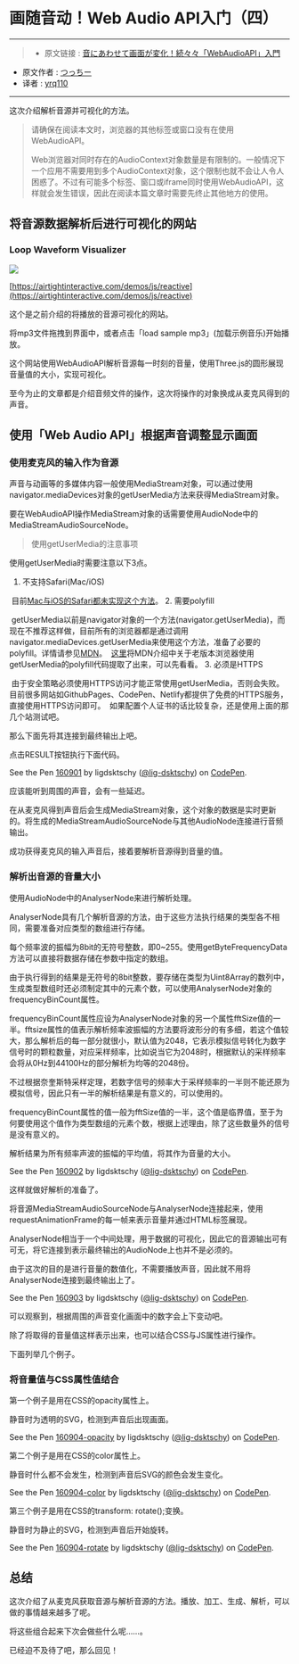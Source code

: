 # 画随音动！Web Audio API入门（四）

***

>* 原文链接 : [音にあわせて画面が変化！続々々「WebAudioAPI」入門](https://liginc.co.jp/310761)
* 原文作者 : [つっちー](http://liginc.co.jp/member/member_detail?user=tsuchiya)
* 译者 : [yrq110](https://github.com/yrq110)

***

这次介绍解析音源并可视化的方法。

> 请确保在阅读本文时，浏览器的其他标签或窗口没有在使用WebAudioAPI。
>
> Web浏览器对同时存在的AudioContext对象数量是有限制的。一般情况下一个应用不需要用到多个AudioContext对象，这个限制也就不会让人令人困惑了。不过有可能多个标签、窗口或iframe同时使用WebAudioAPI，这样就会发生错误，因此在阅读本篇文章时需要先终止其他地方的使用。

## 将音源数据解析后进行可视化的网站
### Loop Waveform Visualizer

![](https://cdn.liginc.co.jp/wp-content/uploads/2016/06/waa03.png)

[https://airtightinteractive.com/demos/js/reactive](https://airtightinteractive.com/demos/js/reactive)

这个是之前介绍的将播放的音源可视化的网站。

将mp3文件拖拽到界面中，或者点击「load sample mp3」(加载示例音乐)开始播放。

这个网站使用WebAudioAPI解析音源每一时刻的音量，使用Three.js的圆形展现音量值的大小，实现可视化。

至今为止的文章都是介绍音频文件的操作，这次将操作的对象换成从麦克风得到的声音。

## 使用「Web Audio API」根据声音调整显示画面

### 使用麦克风的输入作为音源

声音与动画等的多媒体内容一般使用MediaStream对象，可以通过使用navigator.mediaDevices对象的getUserMedia方法来获得MediaStream对象。

要在WebAudioAPI操作MediaStream对象的话需要使用AudioNode中的MediaStreamAudioSourceNode。

> 使用getUserMedia的注意事项

使用getUserMedia时需要注意以下3点。

1. 不支持Safari(Mac/iOS)

  目前[Mac与iOS的Safari都未实现这个方法](http://caniuse.com/#search=getusermedia)。
2. 需要polyfill

  getUserMedia以前是navigator对象的一个方法(navigator.getUserMedia)，而现在不推荐这样做，目前所有的浏览器都是通过调用navigator.mediaDevices.getUserMedia来使用这个方法，准备了必要的polyfill。详情请参见[MDN](https://developer.mozilla.org/en-US/docs/Web/API/MediaDevices/getUserMedia)。
  [这里](https://github.com/lig-dsktschy/ligfes20160426/blob/gh-pages/01/js/getusermedia-commented.js)将MDN介绍中关于老版本浏览器使用getUserMedia的polyfill代码提取了出来，可以先看看。
3. 必须是HTTPS

  由于安全策略必须使用HTTPS访问才能正常使用getUserMedia，否则会失败。目前很多网站如GithubPages、CodePen、Netlify都提供了免费的HTTPS服务，直接使用HTTPS访问即可。
  如果配置个人证书的话比较复杂，还是使用上面的那几个站测试吧。

那么下面先将其连接到最终输出上吧。

点击RESULT按钮执行下面代码。

<p data-height="265" data-theme-id="0" data-slug-hash="jrbJGX" data-default-tab="js" data-user="lig-dsktschy" data-embed-version="2" data-pen-title="160901" class="codepen">See the Pen <a href="http://codepen.io/lig-dsktschy/pen/jrbJGX/">160901</a> by ligdsktschy (<a href="http://codepen.io/lig-dsktschy">@lig-dsktschy</a>) on <a href="http://codepen.io">CodePen</a>.</p>
<script async src="https://production-assets.codepen.io/assets/embed/ei.js"></script>

应该能听到周围的声音，会有一些延迟。

在从麦克风得到声音后会生成MediaStream对象，这个对象的数据是实时更新的。将生成的MediaStreamAudioSourceNode与其他AudioNode连接进行音频输出。

成功获得麦克风的输入声音后，接着要解析音源得到音量的值。

### 解析出音源的音量大小

使用AudioNode中的AnalyserNode来进行解析处理。

AnalyserNode具有几个解析音源的方法，由于这些方法执行结果的类型各不相同，需要准备对应类型的数组进行存储。

每个频率波的振幅为8bit的无符号整数，即0~255。使用getByteFrequencyData方法可以直接将数据存储在参数中指定的数组。

由于执行得到的结果是无符号的8bit整数，要存储在类型为Uint8Array的数列中，生成类型数组时还必须制定其中的元素个数，可以使用AnalyserNode对象的frequencyBinCount属性。

frequencyBinCount属性应设为AnalyserNode对象的另一个属性fftSize值的一半。fftsize属性的值表示解析频率波振幅的方法要将波形分的有多细，若这个值较大，那么解析后的每一部分就很小，默认值为2048，它表示模拟信号转化为数字信号时的颗粒数量，对应采样频率，比如说当它为2048时，根据默认的采样频率会将从0Hz到44100Hz的部分解析为均等的2048份。

不过根据奈奎斯特采样定理，若数字信号的频率大于采样频率的一半则不能还原为模拟信号，因此只有一半的解析结果是有意义的，可以使用的。

frequencyBinCount属性的值一般为fftSize值的一半，这个值是临界值，至于为何要使用这个值作为类型数组的元素个数，根据上述理由，除了这些数量外的信号是没有意义的。

解析结果为所有频率声波的振幅的平均值，将其作为音量的大小。 

<p data-height="265" data-theme-id="0" data-slug-hash="vXLYVZ" data-default-tab="js" data-user="lig-dsktschy" data-embed-version="2" data-pen-title="160902" class="codepen">See the Pen <a href="http://codepen.io/lig-dsktschy/pen/vXLYVZ/">160902</a> by ligdsktschy (<a href="http://codepen.io/lig-dsktschy">@lig-dsktschy</a>) on <a href="http://codepen.io">CodePen</a>.</p>
<script async src="https://production-assets.codepen.io/assets/embed/ei.js"></script>

这样就做好解析的准备了。

将音源MediaStreamAudioSourceNode与AnalyserNode连接起来，使用requestAnimationFrame的每一帧来表示音量并通过HTML标签展现。

AnalyserNode相当于一个中间处理，用于数据的可视化，因此它的音源输出可有可无，将它连接到表示最终输出的AudioNode上也并不是必须的。

由于这次的目的是进行音量的数值化，不需要播放声音，因此就不用将AnalyserNode连接到最终输出上了。

<p data-height="265" data-theme-id="0" data-slug-hash="bwENGz" data-default-tab="js,result" data-user="lig-dsktschy" data-embed-version="2" data-pen-title="160903" class="codepen">See the Pen <a href="http://codepen.io/lig-dsktschy/pen/bwENGz/">160903</a> by ligdsktschy (<a href="http://codepen.io/lig-dsktschy">@lig-dsktschy</a>) on <a href="http://codepen.io">CodePen</a>.</p>
<script async src="https://production-assets.codepen.io/assets/embed/ei.js"></script>

可以观察到，根据周围的声音变化画面中的数字会上下变动吧。

除了将取得的音量值这样表示出来，也可以结合CSS与JS属性进行操作。

下面列举几个例子。

### 将音量值与CSS属性值结合

第一个例子是用在CSS的opacity属性上。

静音时为透明的SVG，检测到声音后出现画面。

<p data-height="265" data-theme-id="0" data-slug-hash="WGxKvo" data-default-tab="js,result" data-user="lig-dsktschy" data-embed-version="2" data-pen-title="160904-opacity" class="codepen">See the Pen <a href="http://codepen.io/lig-dsktschy/pen/WGxKvo/">160904-opacity</a> by ligdsktschy (<a href="http://codepen.io/lig-dsktschy">@lig-dsktschy</a>) on <a href="http://codepen.io">CodePen</a>.</p>
<script async src="https://production-assets.codepen.io/assets/embed/ei.js"></script>

第二个例子是用在CSS的color属性上。

静音时什么都不会发生，检测到声音后SVG的颜色会发生变化。

<p data-height="265" data-theme-id="0" data-slug-hash="kkXjkZ" data-default-tab="js,result" data-user="lig-dsktschy" data-embed-version="2" data-pen-title="160904-color" class="codepen">See the Pen <a href="http://codepen.io/lig-dsktschy/pen/kkXjkZ/">160904-color</a> by ligdsktschy (<a href="http://codepen.io/lig-dsktschy">@lig-dsktschy</a>) on <a href="http://codepen.io">CodePen</a>.</p>
<script async src="https://production-assets.codepen.io/assets/embed/ei.js"></script>

第三个例子是用在CSS的transform: rotate();变换。

静音时为静止的SVG，检测到声音后开始旋转。

<p data-height="265" data-theme-id="0" data-slug-hash="KgrBYZ" data-default-tab="js,result" data-user="lig-dsktschy" data-embed-version="2" data-pen-title="160904-rotate" class="codepen">See the Pen <a href="http://codepen.io/lig-dsktschy/pen/KgrBYZ/">160904-rotate</a> by ligdsktschy (<a href="http://codepen.io/lig-dsktschy">@lig-dsktschy</a>) on <a href="http://codepen.io">CodePen</a>.</p>
<script async src="https://production-assets.codepen.io/assets/embed/ei.js"></script>

## 总结

这次介绍了从麦克风获取音源与解析音源的方法。播放、加工、生成、解析，可以做的事情越来越多了呢。

将这些组合起来下次会做些什么呢……。

已经迫不及待了吧，那么回见！


